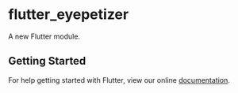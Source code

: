 # flutter_eyepetizer

A new Flutter module.

## Getting Started

For help getting started with Flutter, view our online
[documentation](https://flutter.io/).
